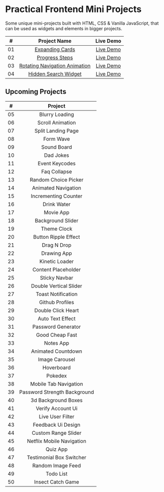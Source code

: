# Practical Frontend Mini Projects

Some unique mini-projects built with HTML, CSS &amp; Vanilla JavaScript, that can be used as widgets and elements in bigger projects.

|  #  |                                                          Project Name                                                          |                                         Live Demo                                         |
| :-: | :----------------------------------------------------------------------------------------------------------------------------: | :---------------------------------------------------------------------------------------: |
| 01  |          [Expanding Cards](https://github.com/seekersahil/Practical-Frontend-Mini-Projects/tree/main/Expanding-Cards)          |   [Live Demo](https://dev.seekersahil.com/projects/DOM/mini-projects/Expanding-Cards/)    |
| 02  |           [Progress Steps](https://github.com/seekersahil/Practical-Frontend-Mini-Projects/tree/main/Progress-Steps)           |    [Live Demo](https://dev.seekersahil.com/projects/DOM/mini-projects/Progress-Steps/)    |
| 03  | [Rotating Navigation Animation](https://github.com/seekersahil/Practical-Frontend-Mini-Projects/tree/main/Rotating-Navigation) | [Live Demo](https://dev.seekersahil.com/projects/DOM/mini-projects/Rotating-Navigation/)  |
| 04  |     [Hidden Search Widget](https://github.com/seekersahil/Practical-Frontend-Mini-Projects/tree/main/Hidden-Search-Widget)     | [Live Demo](https://dev.seekersahil.com/projects/DOM/mini-projects/Hidden-Search-Widget/) |

## Upcoming Projects

|  #  |           Project            |
| :-: | :--------------------------: |
| 05  |        Blurry Loading        |
| 06  |       Scroll Animation       |
| 07  |      Split Landing Page      |
| 08  |          Form Wave           |
| 09  |         Sound Board          |
| 10  |          Dad Jokes           |
| 11  |        Event Keycodes        |
| 12  |         Faq Collapse         |
| 13  |     Random Choice Picker     |
| 14  |     Animated Navigation      |
| 15  |     Incrementing Counter     |
| 16  |         Drink Water          |
| 17  |          Movie App           |
| 18  |      Background Slider       |
| 19  |         Theme Clock          |
| 20  |     Button Ripple Effect     |
| 21  |         Drag N Drop          |
| 22  |         Drawing App          |
| 23  |        Kinetic Loader        |
| 24  |     Content Placeholder      |
| 25  |        Sticky Navbar         |
| 26  |    Double Vertical Slider    |
| 27  |      Toast Notification      |
| 28  |       Github Profiles        |
| 29  |      Double Click Heart      |
| 30  |       Auto Text Effect       |
| 31  |      Password Generator      |
| 32  |       Good Cheap Fast        |
| 33  |          Notes App           |
| 34  |      Animated Countdown      |
| 35  |        Image Carousel        |
| 36  |          Hoverboard          |
| 37  |           Pokedex            |
| 38  |    Mobile Tab Navigation     |
| 39  | Password Strength Background |
| 40  |     3d Background Boxes      |
| 41  |      Verify Account Ui       |
| 42  |       Live User Filter       |
| 43  |      Feedback Ui Design      |
| 44  |     Custom Range Slider      |
| 45  |  Netflix Mobile Navigation   |
| 46  |           Quiz App           |
| 47  |   Testimonial Box Switcher   |
| 48  |      Random Image Feed       |
| 49  |          Todo List           |
| 50  |      Insect Catch Game       |
